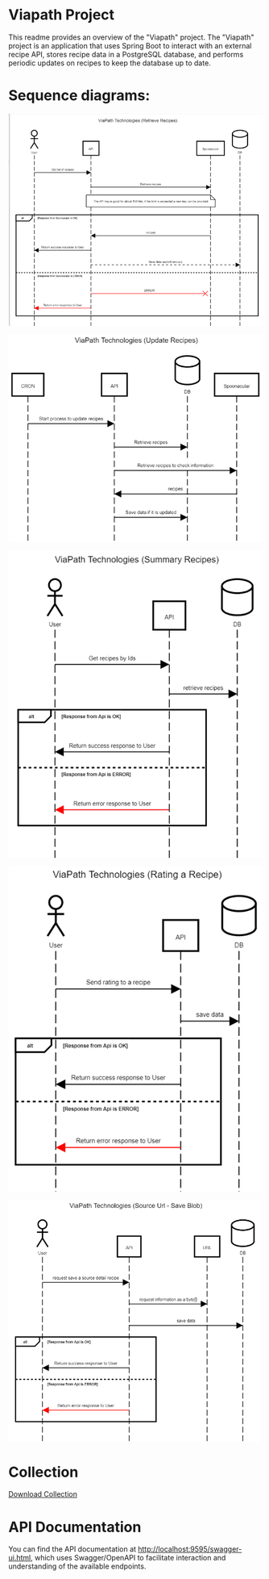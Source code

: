 # Viapath Project
This readme provides an overview of the "Viapath" project.
The "Viapath" project is an application that uses Spring Boot to interact with an external recipe API,
stores recipe data in a PostgreSQL database, and performs periodic updates on recipes to keep the database up to date.

# Sequence diagrams:

![Retrieve recipes](./images/retrieve_recipes.png)

![Update recipes](./images/update_recipes.png)

![Summary recipes](./images/summary_recipes.png)

![Rating recipe](./images/rating_recipe.png)

![Save Recipe detail](./images/source_url.png)

# Collection
[Download Collection](https://github.com/ceguro/viapath/blob/main/collection/collection_insomnia)

# API Documentation
You can find the API documentation at [http://localhost:9595/swagger-ui.html](http://localhost:9595/swagger-ui/index.html), which uses Swagger/OpenAPI to facilitate interaction and understanding of the available endpoints.
